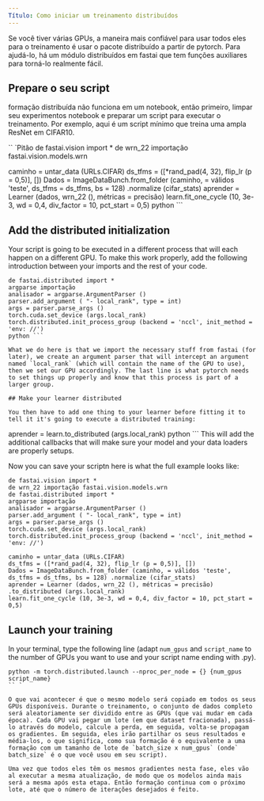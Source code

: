 ```yaml
---
Título: Como iniciar um treinamento distribuídos
---
```


Se você tiver várias GPUs, a maneira mais confiável para usar todos eles para o treinamento é usar o pacote distribuído a partir de pytorch. Para ajudá-lo, há um módulo distribuídos em fastai que tem funções auxiliares para torná-lo realmente fácil.

## Prepare o seu script

formação distribuída não funciona em um notebook, então primeiro, limpar seu experimentos notebook e preparar um script para executar o treinamento. Por exemplo, aqui é um script mínimo que treina uma ampla ResNet em CIFAR10.

`` `Pitão
de fastai.vision import *
de wrn_22 importação fastai.vision.models.wrn

caminho = untar_data (URLs.CIFAR)
ds_tfms = ([*rand_pad(4, 32), flip_lr (p = 0,5)], [])
Dados = ImageDataBunch.from_folder (caminho, = válidos 'teste', ds_tfms = ds_tfms, bs = 128) .normalize (cifar_stats)
aprender = Learner (dados, wrn_22 (), métricas = precisão)
learn.fit_one_cycle (10, 3e-3, wd = 0,4, div_factor = 10, pct_start = 0,5)
python ```

## Add the distributed initialization

Your script is going to be executed in a different process that will each happen on a different GPU. To make this work properly, add the following introduction between your imports and the rest of your code.

```
de fastai.distributed import *
argparse importação
analisador = argparse.ArgumentParser ()
parser.add_argument ( "- local_rank", type = int)
args = parser.parse_args ()
torch.cuda.set_device (args.local_rank)
torch.distributed.init_process_group (backend = 'nccl', init_method = 'env: //')
python ```

What we do here is that we import the necessary stuff from fastai (for later), we create an argument parser that will intercept an argument named `local_rank` (which will contain the name of the GPU to use), then we set our GPU accordingly. The last line is what pytorch needs to set things up properly and know that this process is part of a larger group.

## Make your learner distributed

You then have to add one thing to your learner before fitting it to tell it it's going to execute a distributed training:
```
aprender = learn.to_distributed (args.local_rank)
python ```
This will add the additional callbacks that will make sure your model and your data loaders are properly setups.

Now you can save your scriptn here is what the full example looks like:

```
de fastai.vision import *
de wrn_22 importação fastai.vision.models.wrn
de fastai.distributed import *
argparse importação
analisador = argparse.ArgumentParser ()
parser.add_argument ( "- local_rank", type = int)
args = parser.parse_args ()
torch.cuda.set_device (args.local_rank)
torch.distributed.init_process_group (backend = 'nccl', init_method = 'env: //')

caminho = untar_data (URLs.CIFAR)
ds_tfms = ([*rand_pad(4, 32), flip_lr (p = 0,5)], [])
Dados = ImageDataBunch.from_folder (caminho, = válidos 'teste', ds_tfms = ds_tfms, bs = 128) .normalize (cifar_stats)
aprender = Learner (dados, wrn_22 (), métricas = precisão) .to_distributed (args.local_rank)
learn.fit_one_cycle (10, 3e-3, wd = 0,4, div_factor = 10, pct_start = 0,5)
```

## Launch your training

In your terminal, type the following line (adapt `num_gpus` and `script_name` to the number of GPUs you want to use and your script name ending with .py).
```
python -m torch.distributed.launch --nproc_per_node = {} {num_gpus script_name}
`` `

O que vai acontecer é que o mesmo modelo será copiado em todos os seus GPUs disponíveis. Durante o treinamento, o conjunto de dados completo será aleatoriamente ser dividido entre as GPUs (que vai mudar em cada época). Cada GPU vai pegar um lote (em que dataset fracionada), passá-lo através do modelo, calcule a perda, em seguida, volta-se propagam os gradientes. Em seguida, eles irão partilhar os seus resultados e média-los, o que significa, como sua formação é o equivalente a uma formação com um tamanho de lote de `batch_size x num_gpus` (onde` batch_size` é o que você usou em seu script).

Uma vez que todos eles têm os mesmos gradientes nesta fase, eles vão al executar a mesma atualização, de modo que os modelos ainda mais será a mesma após esta etapa. Então formação continua com o próximo lote, até que o número de iterações desejados é feito.
